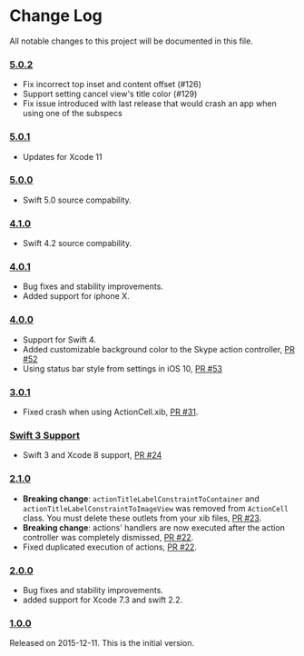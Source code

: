 # Change Log

All notable changes to this project will be documented in this file.

### [5.0.2](https://github.com/xmartlabs/XLActionController/releases/tag/5.0.2)

* Fix incorrect top inset and content offset (#126)
* Support setting cancel view's title color (#129)
* Fix issue introduced with last release that would crash an app when using one of the subspecs

### [5.0.1](https://github.com/xmartlabs/XLActionController/releases/tag/5.0.1)

* Updates for Xcode 11

### [5.0.0](https://github.com/xmartlabs/XLActionController/releases/tag/5.0.0)

* Swift 5.0 source compability.

### [4.1.0](https://github.com/xmartlabs/XLActionController/releases/tag/4.1.0)

* Swift 4.2 source compability.

### [4.0.1](https://github.com/xmartlabs/XLActionController/releases/tag/4.0.1)

* Bug fixes and stability improvements.
* Added support for iphone X.

### [4.0.0](https://github.com/xmartlabs/XLActionController/releases/tag/4.0.0)

* Support for Swift 4.
* Added customizable background color to the Skype action controller, [PR #52](https://github.com/xmartlabs/XLActionController/pull/52)
* Using status bar style from settings in iOS 10, [PR #53](https://github.com/xmartlabs/XLActionController/pull/53)

### [3.0.1](https://github.com/xmartlabs/XLActionController/releases/tag/3.0.1)

* Fixed crash when using ActionCell.xib, [PR #31](https://github.com/xmartlabs/XLActionController/pull/31).

### [Swift 3 Support](https://github.com/xmartlabs/XLActionController/releases/tag/3.0.0)

* Swift 3 and Xcode 8 support, [PR #24](https://github.com/xmartlabs/XLActionController/pull/24)

### [2.1.0](https://github.com/xmartlabs/XLActionController/releases/tag/2.1.0)

* **Breaking change**: `actionTitleLabelConstraintToContainer` and `actionTitleLabelConstraintToImageView` was removed from `ActionCell` class. You must delete these outlets from your xib files, [PR #23](https://github.com/xmartlabs/XLActionController/pull/23).
* **Breaking change**: actions' handlers are now executed after the action controller was completely dismissed, [PR #22](https://github.com/xmartlabs/XLActionController/pull/22).
* Fixed duplicated execution of actions, [PR #22](https://github.com/xmartlabs/XLActionController/pull/22).

### [2.0.0](https://github.com/xmartlabs/XLActionController/releases/tag/2.0.0)

* Bug fixes and stability improvements.
* added support for Xcode 7.3 and swift 2.2.

### [1.0.0](https://github.com/xmartlabs/XLActionController/releases/tag/1.0.0)
Released on 2015-12-11. This is the initial version.
